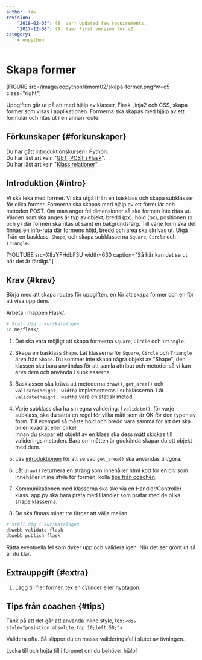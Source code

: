 ```yaml
---
author: lew
revision:
    "2018-02-05": (B, aar) Updated few requirements.
    "2017-12-08": (A, lew) First version for v2.
category:
    - oopython
...
```

Skapa former
===================================

[FIGURE src=/image/oopython/kmom02/skapa-former.png?w=c5 class="right"]

Uppgiften går ut på att med hjälp av klasser, Flask, jinja2 och CSS, skapa former som visas i applikationen. Formerna ska skapas med hjälp av ett formulär och ritas ut i en annan route.

<!--more-->


Förkunskaper {#forkunskaper}
-----------------------

Du har gått introduktionskursen i Python.  
Du har läst artikeln "[GET, POST i Flask](kunskap/flask-get-post)".  
Du har läst artikeln "[Klass relationer](kunskap/klass-relationer)".  



Introduktion {#intro}
-----------------------    

Vi ska leka med former. Vi ska utgå ifrån en basklass och skapa subklasser för olika former. Formerna ska skapas med hjälp av ett formulär och metoden POST. Om man anger fel dimensioner så ska formen inte ritas ut. Värden som ska anges är typ av objekt, bredd (px), höjd (px), positionen (x och y) där formen ska ritas ut samt en bakgrundsfärg. Till varje form ska det finnas en info-ruta där formens höjd, bredd och area ska skrivas ut. Utgå ifrån en basklass, `Shape`, och skapa subklasserna `Square`, `Circle` och `Triangle`.

[YOUTUBE src=X8zYFHdbF3U width=630 caption="Så här kan det se ut när det är färdigt."]


Krav {#krav}
-----------------------

Börja med att skapa routes för uppgiften, en för att skapa former och en för att visa upp dem.

Arbeta i mappen Flask/.

```bash
# Ställ dig i kurskatalogen
cd me/flask/
```

1. Det ska vara möjligt att skapa formerna `Square`, `Circle` och `Triangle`.

1. Skapa en basklass `Shape`. Låt klasserna för `Square`, `Circle` och `Triangle` ärva från `Shape`. Du kommer inte skapa några objekt av "Shape", den klassen ska bara användas för att samla attribut och metoder så vi kan ärva dem och använda i subklasserna.

1. Basklassen ska kräva att metoderna `draw()`, `get_area()` och `validate(height, width)` implementeras i subklasserna. Låt `validate(height, width)` vara en statisk metod.

1. Varje subklass ska ha sin egna validering. I `validate()`, för varje subklass, ska du sätta en regel för vilka mått som är OK för den typen av form. Till exempel så måste höjd och bredd vara samma för att det ska bli en kvadrat eller cirkel.  
Innan du skapar ett objekt av en klass ska dess mått skickas till validerings metoden. Bara om måtten är godkända skapar du ett objekt med dem.

1. Läs [introduktionen](uppgift/skapa-former#intro) för att se vad `get_area()` ska användas till/göra.

1. Låt `draw()` returnera en sträng som innehåller html kod för en div som innehåller inline style för formen, kolla [tips från coachen](uppgift/skapa-former#tips).

1. Kommunikationen med klasserna ska ske via en Handler/Controller klass. app.py ska bara prata med Handler som pratar med de olika shape klasserna.

1. De ska finnas minst tre färger att välja mellan.

```bash
# Ställ dig i kurskatalogen
dbwebb validate flask
dbwebb publish flask
```

Rätta eventuella fel som dyker upp och validera igen. När det ser grönt ut så är du klar.



Extrauppgift {#extra}
-----------------------

1. Lägg till fler former, tex en [cylinder](https://sv.wikipedia.org/wiki/Cylinder) eller [hyptagon](https://sv.wikipedia.org/wiki/Heptagon).



Tips från coachen {#tips}
-----------------------

Tänk på att det går att använda inline style, tex: `<div style="posistion:absolute;top:10;left:50;">`.

Validera ofta. Så slipper du en massa valideringsfel i slutet av övningen.

Lycka till och hojta till i forumet om du behöver hjälp!
